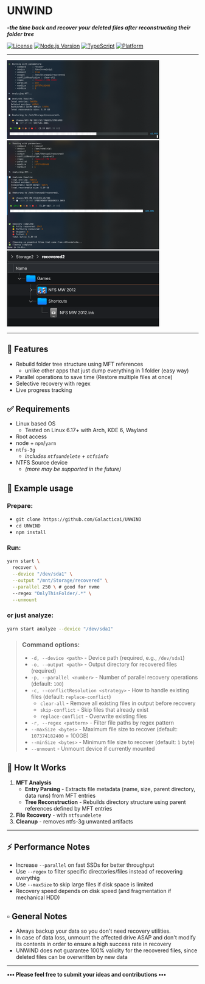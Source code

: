 # UNWIND 
**_-the time back and recover your deleted files after reconstructing their folder tree_**

[![License](https://img.shields.io/github/license/Galacticai/UNWIND)](LICENSE)
[![Node.js Version](https://img.shields.io/badge/node-%3E%3D22.0.0-brightgreen)](https://nodejs.org/)
[![TypeScript](https://img.shields.io/badge/TypeScript-5.7-blue)](https://www.typescriptlang.org/)
[![Platform](https://img.shields.io/badge/platform-Linux-lightgrey)](https://www.kernel.org/)

---

<img src="res/screenshots/running.screenshot_24_10_2025.png" width="400" alt="Recovery in progress">
<img src="res/screenshots/results.screenshot_24_10_2025.png" width="400" alt="Recovery results">
<img src="res/screenshots/recovered.screenshot_24_10_2025.png" width="400" alt="Recovered files">

---

## 💎 Features
- Rebuild folder tree structure using MFT references
  - unlike other apps that just dump everything in 1 folder (easy way)
- Parallel operations to save time (Restore multiple files at once)
- Selective recovery with regex
- Live progress tracking
 
## ✅ Requirements
- Linux based OS
  - Tested on Linux 6.17+ with Arch, KDE 6, Wayland
- Root access
- node + `npm`/`yarn`
- `ntfs-3g`
    - _includes `ntfsundelete` + `ntfsinfo`_
- NTFS Source device 
    - _(more may be supported in the future)_

## 🚀 Example usage
### Prepare:
- `git clone https://github.com/Galacticai/UNWIND`
- `cd UNWIND`
- `npm install`
### Run:
```bash
yarn start \
  recover \
  --device "/dev/sda1" \
  --output "/mnt/Storage/recovered" \
  --parallel 250 \ # good for nvme
  --regex "OnlyThisFolder/.*" \
  --unmount
```
### or just analyze:
```bash
yarn start analyze --device "/dev/sda1"
```

> ### Command options:
> - `-d, --device <path>` - Device path (required, e.g., `/dev/sda1`)
> - `-o, --output <path>` - Output directory for recovered files (required)
> - `-p, --parallel <number>` - Number of parallel recovery operations (default: `100`)
> - `-c, --conflictResolution <strategy>` - How to handle existing files (default: `replace-conflict`)
>   - `clear-all` - Remove all existing files in output before recovery
>   - `skip-conflict` - Skip files that already exist
>   - `replace-conflict` - Overwrite existing files
> - `-r, --regex <pattern>` - Filter file paths by regex pattern
> - `--maxSize <bytes>` - Maximum file size to recover (default: `107374182400` = 100GB)
> - `--minSize <bytes>` - Minimum file size to recover (default: `1` byte)
> - `--unmount` - Unmount device if currently mounted

## 🔧 How It Works

1. **MFT Analysis**
    - **Entry Parsing** - Extracts file metadata (name, size, parent directory, data runs) from MFT entries
    - **Tree Reconstruction** - Rebuilds directory structure using parent references defined by MFT entries
2. **File Recovery** - with `ntfsundelete`
3. **Cleanup** - removes ntfs-3g unwanted artifacts

---

## ⚡ Performance Notes

- Increase `--parallel` on fast SSDs for better throughput
- Use `--regex` to filter specific directories/files instead of recovering everythig
- Use `--maxSize` to skip large files if disk space is limited
- Recovery speed depends on disk speed (and fragmentation if mechanical HDD)

## ▫️ General Notes
- Always backup your data so you don't need recovery utilities.
- In case of data loss, unmount the affected drive ASAP and don't modify its contents in order to ensure a high success rate in recovery
- UNWIND does not guarantee 100% validity for the recovered files, since deleted files can be overwritten by new data

---
**••• Please feel free to submit your ideas and contributions •••**
